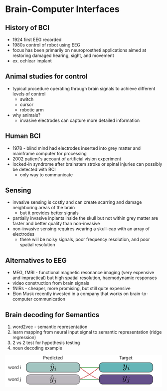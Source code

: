 # Brain-Computer Interfaces

## History of BCI
- 1924 first EEG recorded
- 1980s control of robot using EEG
- focus has been primarily on neuroprostheti applications aimed at restoring damaged hearing, sight, and movement
- ex. ochlear implant

## Animal studies for control
- typical procedure operating through brain signals to achieve different levels of control
  - switch
  - cursor
  - robotic arm
- why animals?
  - invasive electrodes can capture more detailed information

## Human BCI
- 1978 - blind mind had electrodes inserted into grey matter and mainframe computer for processing
- 2002 patient's account of artificial vision experiment
- locked-in syndrome after brainstem stroke or spinal injuries can possibly be detected with BCI
  - only way to communicate

## Sensing
- invasive sensing is costly and can create scarring and damage neighboring areas of the brain
  - but it provides better signals
- partially invasive inplants inside the skull but not within grey matter are faster and better quality than non-invasive
- non-invasive sensing requires wearing a skull-cap with an array of electrodes
  - there will be noisy signals, poor frequency resolution, and poor spatial resolution

## Alternatives to EEG
- MEG, fMRI - functional magnetic resonance imaging (very expensive and impractical) but high spatial resolution, haemodynamic responses
- video construction from brain signals
- fNIRs - cheaper, more promising, but still quite expensive
- Elon Musk recently invested in a company that works on brain-to-computer communication

## Brain decoding for Semantics
1. word2vec - semantic representation
2. learn mapping from neural input signal to semantic representation (ridge regression)
3. 2 vs 2 test for hypothesis testing
4. noun decoding example

![2vs2](2vs2.png)

